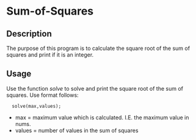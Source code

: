 # Sum-of-Squares
## Description
  The purpose of this program is to calculate the square root of the sum of squares and print if it is an integer. 
## Usage
  Use the function *solve* to solve and print the square root of the sum of squares.  Use format follows:
  ```code
    solve(max,values);
  ```
  * max = maximum value which is calculated.  I.E. the maximum value in nums.
  * values = number of values in the sum of squares

